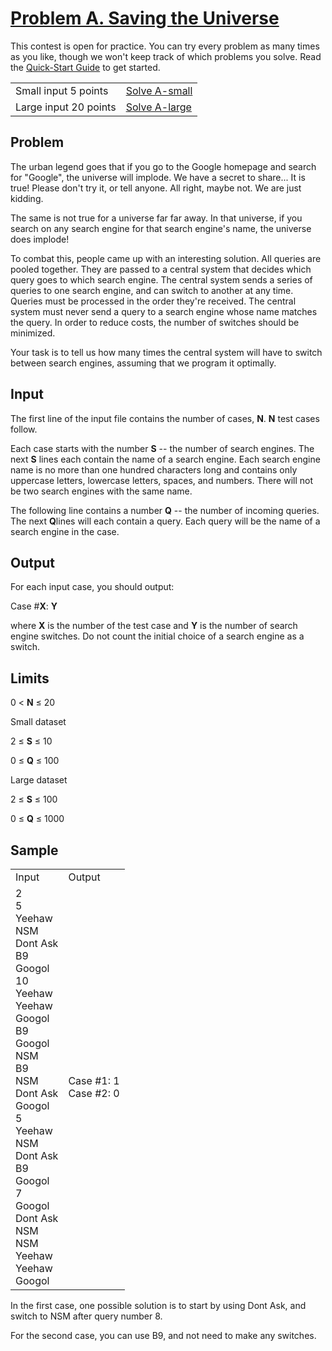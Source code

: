 # [Problem A. Saving the Universe](https://code.google.com/codejam/contest/32013/dashboard)

This contest is open for practice. You can try every problem as many times as you like, though we won't keep track of which problems you solve. Read the [Quick-Start Guide](https://code.google.com/codejam/resources/quickstart-guide#gcj) to get started.

<table>
  <tr>
    <td>Small input
5 points</td>
    <td><a href='https://github.com/xiaoyaoliu/CodeJaoogleCodeJam/2008/Qualification_Round.A.Saving_the_Universe/A-small-practice.in'> Solve A-small </a></td>
  </tr>
  <tr>
    <td>Large input
20 points</td>
    <td><a href='https://github.com/xiaoyaoliu/CodeJaoogleCodeJam/2008/Qualification_Round.A.Saving_the_Universe/A-large-practice.in'> Solve A-large </a></td>
  </tr>
</table>


## Problem

The urban legend goes that if you go to the Google homepage and search for "Google", the universe will implode. We have a secret to share... It is true! Please don't try it, or tell anyone. All right, maybe not. We are just kidding.

The same is not true for a universe far far away. In that universe, if you search on any search engine for that search engine's name, the universe does implode!

To combat this, people came up with an interesting solution. All queries are pooled together. They are passed to a central system that decides which query goes to which search engine. The central system sends a series of queries to one search engine, and can switch to another at any time. Queries must be processed in the order they're received. The central system must never send a query to a search engine whose name matches the query. In order to reduce costs, the number of switches should be minimized.

Your task is to tell us how many times the central system will have to switch between search engines, assuming that we program it optimally.

## Input

The first line of the input file contains the number of cases, **N**. **N** test cases follow.

Each case starts with the number **S** -- the number of search engines. The next **S** lines each contain the name of a search engine. Each search engine name is no more than one hundred characters long and contains only uppercase letters, lowercase letters, spaces, and numbers. There will not be two search engines with the same name.

The following line contains a number **Q** -- the number of incoming queries. The next **Q**lines will each contain a query. Each query will be the name of a search engine in the case.

## Output

For each input case, you should output:

Case #**X**: **Y**

where **X** is the number of the test case and **Y** is the number of search engine switches. Do not count the initial choice of a search engine as a switch.

## Limits

0 < **N** ≤ 20

Small dataset

2 ≤ **S** ≤ 10

0 ≤ **Q** ≤ 100

Large dataset

2 ≤ **S** ≤ 100

0 ≤ **Q** ≤ 1000

## Sample

<table>
  <tr>
    <td>
Input </td>
    <td>
Output </td>
  </tr>
  <tr>
    <td>
2<br/>
5<br/>
Yeehaw<br/>
NSM<br/>
Dont Ask<br/>
B9<br/>
Googol<br/>
10<br/>
Yeehaw<br/>
Yeehaw<br/>
Googol<br/>
B9<br/>
Googol<br/>
NSM<br/>
B9<br/>
NSM<br/>
Dont Ask<br/>
Googol<br/>
5<br/>
Yeehaw<br/>
NSM<br/>
Dont Ask<br/>
B9<br/>
Googol<br/>
7<br/>
Googol<br/>
Dont Ask<br/>
NSM<br/>
NSM<br/>
Yeehaw<br/>
Yeehaw<br/>
Googol<br/>
</td>
    <td>Case #1: 1<br/>
Case #2: 0
</td>
  </tr>
</table>


In the first case, one possible solution is to start by using Dont Ask, and switch to NSM after query number 8.

For the second case, you can use B9, and not need to make any switches.
